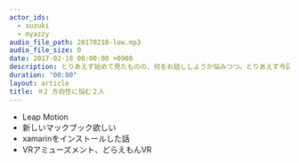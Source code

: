 ```yaml
---
actor_ids:
  - suzuki
  - myazzy
audio_file_path: 20170218-low.mp3
audio_file_size: 0
date: 2017-02-18 00:00:00 +0900
description: とりあえず始めて見たものの、何をお話ししようか悩みつつ。とりあえず今回は滝口さんはお休みです。
duration: "00:00"
layout: article
title: ＃2 方向性に悩む２人
---
```

* Leap Motion
* 新しいマックブック欲しい
* xamarinをインストールした話
* VRアミューズメント、どらえもんVR



